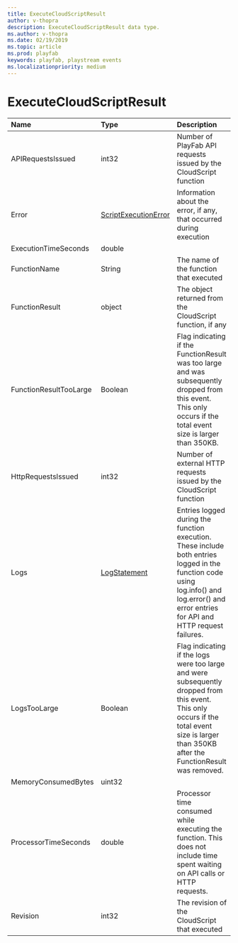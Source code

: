 ```yaml
---
title: ExecuteCloudScriptResult
author: v-thopra
description: ExecuteCloudScriptResult data type.
ms.author: v-thopra
ms.date: 02/19/2019
ms.topic: article
ms.prod: playfab
keywords: playfab, playstream events
ms.localizationpriority: medium
---
```


# ExecuteCloudScriptResult

|Name|Type|Description|
| :--------------------|:-------------------|:----------------------|
|APIRequestsIssued|int32|Number of PlayFab API requests issued by the CloudScript function|
|Error|[ScriptExecutionError](scriptexecutionerror.md)|Information about the error, if any, that occurred during execution|
|ExecutionTimeSeconds|double||
|FunctionName|String|The name of the function that executed|
|FunctionResult|object|The object returned from the CloudScript function, if any|
|FunctionResultTooLarge|Boolean|Flag indicating if the FunctionResult was too large and was subsequently dropped from this event. This only occurs if the total event size is larger than 350KB.|
|HttpRequestsIssued|int32|Number of external HTTP requests issued by the CloudScript function|
|Logs|[LogStatement](logstatement.md)|Entries logged during the function execution. These include both entries logged in the function code using log.info() and log.error() and error entries for API and HTTP request failures.|
|LogsTooLarge|Boolean|Flag indicating if the logs were too large and were subsequently dropped from this event. This only occurs if the total event size is larger than 350KB after the FunctionResult was removed.|
|MemoryConsumedBytes|uint32||
|ProcessorTimeSeconds|double|Processor time consumed while executing the function. This does not include time spent waiting on API calls or HTTP requests.|
|Revision|int32|The revision of the CloudScript that executed|
